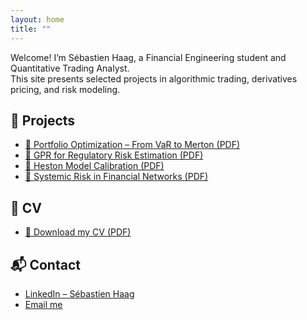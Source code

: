 ```yaml
---
layout: home
title: ""
---
```


Welcome! I’m Sébastien Haag, a Financial Engineering student and Quantitative Trading Analyst.  
This site presents selected projects in algorithmic trading, derivatives pricing, and risk modeling.

## 📁 Projects

- [📄 Portfolio Optimization – From VaR to Merton (PDF)](assets/pdfs/portfolio_theory_var_merton.pdf)
- [📄 GPR for Regulatory Risk Estimation (PDF)](assets/pdfs/gpr_var_risk.pdf)
- [📄 Heston Model Calibration (PDF)](assets/pdfs/heston_calibration.pdf)
- [📄 Systemic Risk in Financial Networks (PDF)](assets/pdfs/systemic_risk_networks.pdf)

## 📎 CV

- [📄 Download my CV (PDF)](assets/pdfs/CV2026.pdf)

## 📬 Contact

- [LinkedIn – Sébastien Haag](https://www.linkedin.com/in/s%C3%A9bastien-haag/)
- [Email me](mailto:sbthaag@gmail.com)
